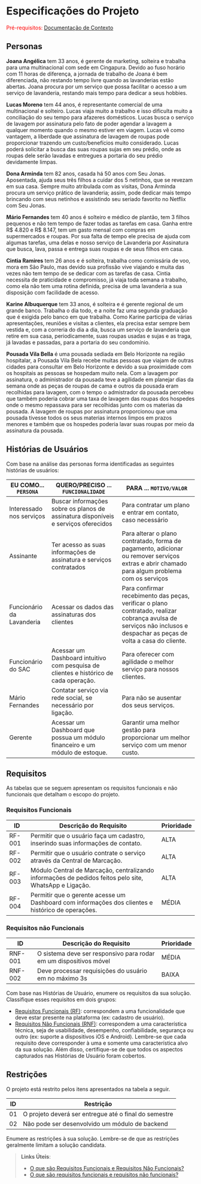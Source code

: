 # Especificações do Projeto

<span style="color:red">Pré-requisitos: <a href="1-Documentação de Contexto.md"> Documentação de Contexto</a></span>

## Personas

**Joana Angélica** tem 33 anos, é gerente de marketing, solteira e trabalha para uma multinacional com sede em Cingapura. Devido ao fuso horário com 11 horas de diferença, a jornada de trabalho de Joana é bem diferenciada, não restando tempo livre quando as lavanderias estão abertas. Joana procura por um serviço que possa facilitar o acesso a um serviço de lavanderia, restando mais tempo para dedicar a seus hobbies.

**Lucas Moreno** tem 44 anos, é representante comercial de uma multinacional e solteiro.
Lucas viaja muito a trabalho e isso dificulta muito a conciliação do seu tempo para afazeres domésticos. Lucas busca o serviço de lavagem por assinatura pelo fato de poder agendar a lavagem a qualquer momento quando o mesmo estiver em viagem. Lucas vê como vantagem, a liberdade que assinatura de lavagem de roupas pode proporcionar trazendo um custo/benefícios muito considerado. Lucas poderá solicitar a busca das suas roupas sujas em seu prédio, onde as roupas dele serão lavadas e entregues a portaria do seu prédio devidamente limpas.

**Dona Arminda** tem 82 anos, casada há 50 anos com Seu Jonas. Aposentada, ajuda seus três filhos a cuidar dos 5 netinhos, que se revezam em sua casa. Sempre muito atribulada com as visitas, Dona Arminda procura um serviço prático de lavanderia; assim, pode dedicar mais tempo brincando com seus netinhos e assistindo seu seriado favorito no Netflix com Seu Jonas.

**Mário Fernandes** tem 40 anos é solteiro e médico de plantão, tem 3 filhos pequenos e não tem tempo de fazer todas as tarefas em casa. Ganha entre R$ 4.820 e R$ 8.147, tem um gasto mensal com compras em supermercados e roupas. Por sua falta de tempo ele precisa de ajuda com algumas tarefas, uma delas e nosso serviço de Lavanderia por Assinatura que busca, lava, passa e entrega suas roupas e de seus filhos em casa.

**Cintia Ramires** tem 26 anos e é solteira, trabalha como comissária de voo, mora em São Paulo, mas devido sua profissão vive viajando e muita das vezes não tem tempo de se dedicar com as tarefas de casa. Cintia necessita de praticidade e compromisso, já viaja toda semana a trabalho, como ela não tem uma rotina definida, precisa de uma lavanderia a sua disposição com facilidade de acesso.

**Karine Albuquerque** tem 33 anos, é solteira e é gerente regional de um grande banco. Trabalha o dia todo, e a noite faz uma segunda graduação que é exigida pelo banco em que trabalha. Como Karine participa de várias apresentações, reuniões e visitas a clientes, ela precisa estar sempre bem vestida e, com a correria do dia a dia, busca um serviço de lavanderia que retire em sua casa, periodicamente, suas roupas usadas e sujas e as traga, já lavadas e passadas, para a portaria do seu condomínio.

**Pousada Vila Bella** é uma pousada sediada em Belo Horizonte na região hospitalar, a Pousada Vila Bela recebe muitas pessoas que viajam de outras cidades para consultar em Belo Horizonte e devido a sua proximidade com os hospitais as pessoas se hospedam muito nela. Com a lavagem por assinatura, o administrador da pousada teve a agilidade em planejar dias da semana onde as peças de roupas de cama e outros da pousada eram recolhidas para lavagem, com o tempo o admistrador da pousada percebeu que também poderia cobrar uma taxa de lavagem das roupas dos hospedes onde o mesmo repassava para ser recolhidas junto com os materias da pousada. A lavagem de roupas por assinatura proporcionou que uma pousada tivesse todos os seus materias internos limpos em prazos menores e também que os hospedes poderia lavar suas roupas por meio da assinatura da pousada.

## Histórias de Usuários

Com base na análise das personas forma identificadas as seguintes histórias de usuários:

|EU COMO... `PERSONA`| QUERO/PRECISO ... `FUNCIONALIDADE`|PARA ... `MOTIVO/VALOR`                   |
|--------------------|-----------------------------------|------------------------------------------|
|Interessado nos serviços      | Buscar informações sobre os planos de assinatura disponíveis e serviços oferecidos | Para contratar um plano e entrar em contato, caso necessário |
|Assinante        | Ter acesso as suas informações de assinatura e serviços contratados | Para alterar o plano contratado, forma de pagamento, adicionar ou remover serviços extras e abrir chamado para algum problema com os serviços |
|Funcionário da Lavanderia|Acessar os dados das assinaturas dos clientes|Para confirmar recebimento das peças, verificar o plano contratado, realizar cobrança avulsa de serviços não inclusos e despachar as peças de volta a casa do cliente.
|Funcionário do SAC  | Acessar um Dashboard intuitivo com pesquisa de clientes e histórico de cada operação. | Para oferecer com agilidade o melhor serviço para nossos clientes. |
|Mário Fernandes| Contatar serviço via rede social, se necessário por ligação. | Para não se ausentar dos seus serviços. |
|Gerente |Acessar um Dashboard que possua um módulo financeiro e um módulo de estoque.  |Garantir uma melhor gestão para proporcionar um melhor serviço com um menor custo. |

## Requisitos

As tabelas que se seguem apresentam os requisitos funcionais e não funcionais que detalham o escopo do projeto.

### Requisitos Funcionais

|ID    | Descrição do Requisito  | Prioridade |
|------|-----------------------------------------|----|
|RF-001| Permitir que o usuário faça um cadastro, inserindo suas informações de contato. | ALTA | 
|RF-002| Permitir que o usuário contrate o serviço através da Central de Marcação. | ALTA |
|RF-003| Módulo Central de Marcação, centralizando informações de pedidos feitos pelo site, WhatsApp e Ligação. | ALTA |
|RF-004| Permitir que o gerente acesse um Dashboard com informações dos clientes e histórico de operações. | MÉDIA |


### Requisitos não Funcionais

|ID     | Descrição do Requisito  |Prioridade |
|-------|-------------------------|----|
|RNF-001| O sistema deve ser responsivo para rodar em um dispositivos móvel | MÉDIA | 
|RNF-002| Deve processar requisições do usuário em no máximo 3s |  BAIXA | 

Com base nas Histórias de Usuário, enumere os requisitos da sua solução. Classifique esses requisitos em dois grupos:

- [Requisitos Funcionais
 (RF)](https://pt.wikipedia.org/wiki/Requisito_funcional):
 correspondem a uma funcionalidade que deve estar presente na
  plataforma (ex: cadastro de usuário).
- [Requisitos Não Funcionais
  (RNF)](https://pt.wikipedia.org/wiki/Requisito_n%C3%A3o_funcional):
  correspondem a uma característica técnica, seja de usabilidade,
  desempenho, confiabilidade, segurança ou outro (ex: suporte a
  dispositivos iOS e Android).
Lembre-se que cada requisito deve corresponder à uma e somente uma
característica alvo da sua solução. Além disso, certifique-se de que
todos os aspectos capturados nas Histórias de Usuário foram cobertos.

## Restrições

O projeto está restrito pelos itens apresentados na tabela a seguir.

|ID| Restrição                                             |
|--|-------------------------------------------------------|
|01| O projeto deverá ser entregue até o final do semestre |
|02| Não pode ser desenvolvido um módulo de backend        |


Enumere as restrições à sua solução. Lembre-se de que as restrições geralmente limitam a solução candidata.

> **Links Úteis**:
> - [O que são Requisitos Funcionais e Requisitos Não Funcionais?](https://codificar.com.br/requisitos-funcionais-nao-funcionais/)
> - [O que são requisitos funcionais e requisitos não funcionais?](https://analisederequisitos.com.br/requisitos-funcionais-e-requisitos-nao-funcionais-o-que-sao/)
